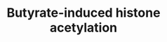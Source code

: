 ---
annotations:
- type: Pathway Ontology
  value: classic metabolic pathway
authors:
- Egonw
- MaintBot
- Mkutmon
- Ariutta
- DeSl
description: Metabolism of butyrate is suggested to be an energy source for histone
  acetylation.
last-edited: 2019-07-08
organisms:
- Homo sapiens
redirect_from:
- /index.php/Pathway:WP2366
- /instance/WP2366
schema-jsonld:
- '@context': https://schema.org/
  '@id': https://wikipathways.github.io/pathways/WP2366.html
  '@type': Dataset
  creator:
    '@type': Organization
    name: WikiPathways
  description: Metabolism of butyrate is suggested to be an energy source for histone
    acetylation.
  keywords:
  - Glucose
  - ACL
  - TCA
  - biosynthesis
  - AKT
  - Lipid
  - Acetylated Histone
  - Acetyl CoA
  - Butyrate
  - HDACs
  - Citrate
  - cycle
  license: CC0
  name: Butyrate-induced histone acetylation
seo: CreativeWork
title: Butyrate-induced histone acetylation
wpid: WP2366
---